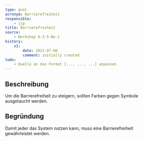 ```yaml
---
type: goal
acronym: Barrierefreiheit
responsible:
    - jsp
title: Barrierefreiheit
source:
    - Workshop 6-3-5-No.1
history:
    v1:
        date: 2021-07-06
        comment: initially created
todo:
    - Quelle an das Format [..., ..., ...] anpassen 
---
```


## Beschreibung

Um die Barrierefreiheit zu steigern, sollten Farben gegen Symbole ausgetaucht werden.

## Begründung

Damit jeder das System nutzen kann, muss eine Barrierefreiheit gewährleistet werden.
